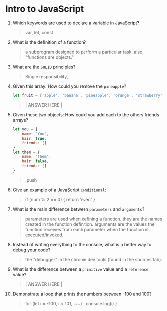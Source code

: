 # Intro to JavaScript
01. Which keywords are used to declare a variable in JavaScript?

    > var, let, const

02. What is the definition of a function?

    > a subprogram designed to perform a particular task. also, "functions are objects."

03. What are the `SOLID` principles?

    > Single responsibility, 

04. Given this array: How could you remove the `pineapple`?

    ```js
    let fruit = ['apple', 'banana', 'pineapple', 'orange', 'strawberry']
    ```

    > | ANSWER HERE |

05. Given these two objects: How could you add each to the others friends arrays?

    ```js
    let you = {
        name: "You",
        hair: true,
        friends: []
    }
    let them = {
        name: "Them",
        hair: false,
        friends: []
    }
    ```

    > .push

06. Give an example of a JavaScript `Conditional`:

    > if (num % 2 == 0) {
        return 'even'
    }

07. What is the main difference between `parameters` and `arguments`?

    > parameters are used when defining a function. they are the names created in the function definition.
    > arguments are the values the function receives from each parameter when the function is executed/invoked.

08. Instead of writing everything to the console, what is a better way to debug your code?

    > the "debugger" in the chrome dev tools (found in the sources tab).

09. What is the difference between a `primitive` value and a `reference` value?

    > | ANSWER HERE |

10. Demonstrate a loop that prints the numbers between -100 and 100?

    > for (let i = -100, i < 101, i++) {
        console.log(i)
    }
